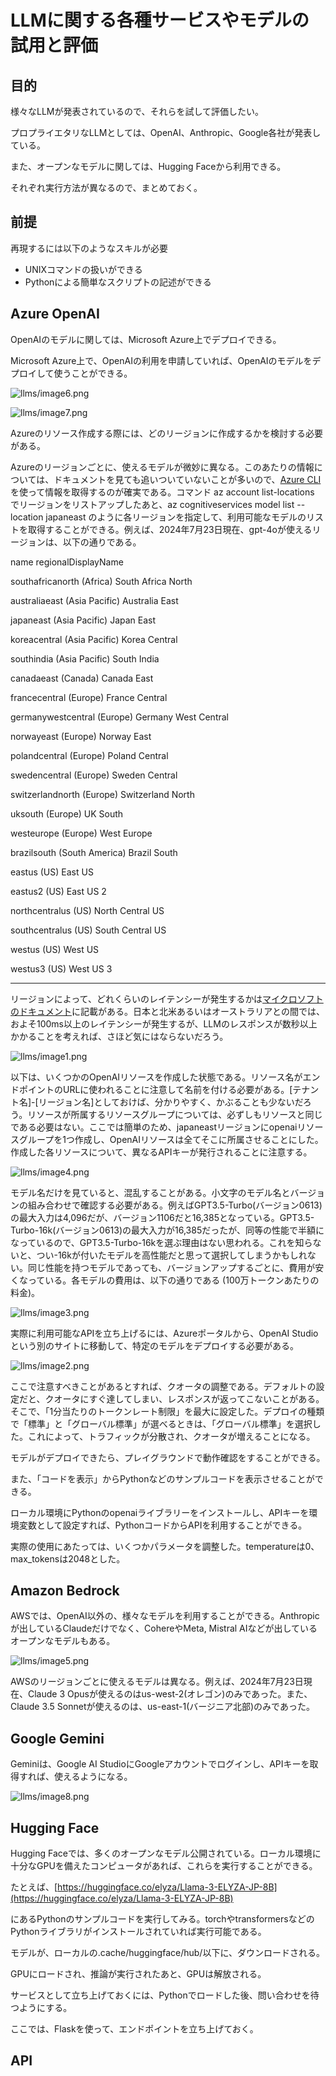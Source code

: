 # LLMに関する各種サービスやモデルの試用と評価

## 目的

様々なLLMが発表されているので、それらを試して評価したい。

プロプライエタリなLLMとしては、OpenAI、Anthropic、Google各社が発表している。

また、オープンなモデルに関しては、Hugging Faceから利用できる。

それぞれ実行方法が異なるので、まとめておく。

## 前提

再現するには以下のようなスキルが必要

- UNIXコマンドの扱いができる
- Pythonによる簡単なスクリプトの記述ができる

## Azure OpenAI

OpenAIのモデルに関しては、Microsoft Azure上でデプロイできる。

Microsoft Azure上で、OpenAIの利用を申請していれば、OpenAIのモデルをデプロイして使うことができる。

![llms/image6.png](llms/image6.png)

![llms/image7.png](llms/image7.png)

Azureのリソース作成する際には、どのリージョンに作成するかを検討する必要がある。

Azureのリージョンごとに、使えるモデルが微妙に異なる。このあたりの情報については、ドキュメントを見ても追いついていないことが多いので、[Azure CLI](https://learn.microsoft.com/ja-jp/cli/azure/reference-index?view=azure-cli-latest)を使って情報を取得するのが確実である。コマンド az account list-locations でリージョンをリストアップしたあと、az cognitiveservices model list --location japaneast のように各リージョンを指定して、利用可能なモデルのリストを取得することができる。例えば、2024年7月23日現在、gpt-4oが使えるリージョンは、以下の通りである。

name regionalDisplayName

southafricanorth (Africa) South Africa North

australiaeast (Asia Pacific) Australia East

japaneast (Asia Pacific) Japan East

koreacentral (Asia Pacific) Korea Central

southindia (Asia Pacific) South India

canadaeast (Canada) Canada East

francecentral (Europe) France Central

germanywestcentral (Europe) Germany West Central

norwayeast (Europe) Norway East

polandcentral (Europe) Poland Central

swedencentral (Europe) Sweden Central

switzerlandnorth (Europe) Switzerland North

uksouth (Europe) UK South

westeurope (Europe) West Europe

brazilsouth (South America) Brazil South

eastus (US) East US

eastus2 (US) East US 2

northcentralus (US) North Central US

southcentralus (US) South Central US

westus (US) West US

westus3 (US) West US 3

---

リージョンによって、どれくらいのレイテンシーが発生するかは[マイクロソフトのドキュメント](https://learn.microsoft.com/en-us/azure/networking/azure-network-latency?tabs=APAC%2CJapan)に記載がある。日本と北米あるいはオーストラリアとの間では、およそ100ms以上のレイテンシーが発生するが、LLMのレスポンスが数秒以上かかることを考えれば、さほど気にはならないだろう。

![llms/image1.png](llms/image1.png)

以下は、いくつかのOpenAIリソースを作成した状態である。リソース名がエンドポイントのURLに使われることに注意して名前を付ける必要がある。[テナント名]-[リージョン名]としておけば、分かりやすく、かぶることも少ないだろう。リソースが所属するリソースグループについては、必ずしもリソースと同じである必要はない。ここでは簡単のため、japaneastリージョンにopenaiリソースグループを1つ作成し、OpenAIリソースは全てそこに所属させることにした。作成した各リソースについて、異なるAPIキーが発行されることに注意する。

![llms/image4.png](llms/image4.png)

モデル名だけを見ていると、混乱することがある。小文字のモデル名とバージョンの組み合わせで確認する必要がある。例えばGPT3.5-Turbo(バージョン0613)の最大入力は4,096だが、バージョン1106だと16,385となっている。GPT3.5-Turbo-16k(バージョン0613)の最大入力が16,385だったが、同等の性能で半額になっているので、GPT3.5-Turbo-16kを選ぶ理由はない思われる。これを知らないと、つい-16kが付いたモデルを高性能だと思って選択してしまうかもしれない。同じ性能を持つモデルであっても、バージョンアップするごとに、費用が安くなっている。各モデルの費用は、以下の通りである (100万トークンあたりの料金)。

![llms/image3.png](llms/image3.png)

実際に利用可能なAPIを立ち上げるには、Azureポータルから、OpenAI Studioという別のサイトに移動して、特定のモデルをデプロイする必要がある。

![llms/image2.png](llms/image2.png)

ここで注意すべきことがあるとすれば、クオータの調整である。デフォルトの設定だと、クオータにすぐ達してしまい、レスポンスが返ってこないことがある。そこで、「1分当たりのトークンレート制限」を最大に設定した。デプロイの種類で「標準」と「グローバル標準」が選べるときは、「グローバル標準」を選択した。これによって、トラフィックが分散され、クオータが増えることになる。

モデルがデプロイできたら、プレイグラウンドで動作確認をすることができる。

また、「コードを表示」からPythonなどのサンプルコードを表示させることができる。

ローカル環境にPythonのopenaiライブラリーをインストールし、APIキーを環境変数として設定すれば、PythonコードからAPIを利用することができる。

実際の使用にあたっては、いくつかパラメータを調整した。temperatureは0、max_tokensは2048とした。

## Amazon Bedrock

AWSでは、OpenAI以外の、様々なモデルを利用することができる。Anthropicが出しているClaudeだけでなく、CohereやMeta, Mistral AIなどが出しているオープンなモデルもある。

![llms/image5.png](llms/image5.png)

AWSのリージョンごとに使えるモデルは異なる。例えば、2024年7月23日現在、Claude 3 Opusが使えるのはus-west-2(オレゴン)のみであった。また、Claude 3.5 Sonnetが使えるのは、us-east-1(バージニア北部)のみであった。

## Google Gemini

Geminiは、Google AI StudioにGoogleアカウントでログインし、APIキーを取得すれば、使えるようになる。

![llms/image8.png](llms/image8.png)

## Hugging Face

Hugging Faceでは、多くのオープンなモデル公開されている。ローカル環境に十分なGPUを備えたコンピュータがあれば、これらを実行することができる。

たとえば、[https://huggingface.co/elyza/Llama-3-ELYZA-JP-8B](https://huggingface.co/elyza/Llama-3-ELYZA-JP-8B)

にあるPythonのサンプルコードを実行してみる。torchやtransformersなどのPythonライブラリがインストールされていれば実行可能である。

モデルが、ローカルの.cache/huggingface/hub/以下に、ダウンロードされる。

GPUにロードされ、推論が実行されたあと、GPUは解放される。

サービスとして立ち上げておくには、Pythonでロードした後、問い合わせを待つようにする。

ここでは、Flaskを使って、エンドポイントを立ち上げておく。

## API